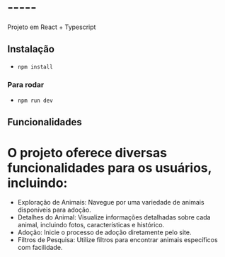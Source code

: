 # -----

Projeto em React + Typescript

## Instalação

- `npm install`

### Para rodar

- `npm run dev`

## Funcionalidades

# O projeto oferece diversas funcionalidades para os usuários, incluindo:

- Exploração de Animais: Navegue por uma variedade de animais disponíveis para adoção.
- Detalhes do Animal: Visualize informações detalhadas sobre cada animal, incluindo fotos, características e histórico.
- Adoção: Inicie o processo de adoção diretamente pelo site.
- Filtros de Pesquisa: Utilize filtros para encontrar animais específicos com facilidade.
